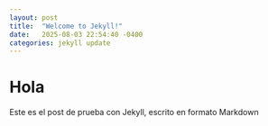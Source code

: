 ```yaml
---
layout: post
title:  "Welcome to Jekyll!"
date:   2025-08-03 22:54:40 -0400
categories: jekyll update
---
```

# Hola
Este es el post de prueba con Jekyll, escrito en formato Markdown